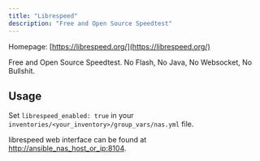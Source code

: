 ```yaml
---
title: "Librespeed"
description: "Free and Open Source Speedtest"
---
```


Homepage: [https://librespeed.org/](https://librespeed.org/)

Free and Open Source Speedtest. No Flash, No Java, No Websocket, No Bullshit.

## Usage

Set `librespeed_enabled: true` in your `inventories/<your_inventory>/group_vars/nas.yml` file.

librespeed web interface can be found at [http://ansible_nas_host_or_ip:8104](http://ansible_nas_host_or_ip:8104).
